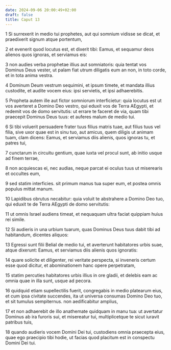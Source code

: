 ```yaml
---
date: 2024-09-06 20:00:49+02:00
draft: false
title: Caput 13
---
```





1 Si surrexerit in medio tui prophetes, aut qui somnium vidisse se dicat, et praedixerit signum atque portentum,

2 et evenerit quod locutus est, et dixerit tibi: Eamus, et sequamur deos alienos quos ignoras, et serviamus eis:

3 non audies verba prophetae illius aut somniatoris: quia tentat vos Dominus Deus vester, ut palam fiat utrum diligatis eum an non, in toto corde, et in tota anima vestra.

4 Dominum Deum vestrum sequimini, et ipsum timete, et mandata illius custodite, et audite vocem eius: ipsi servietis, et ipsi adhaerebitis.

5 Propheta autem ille aut fictor somniorum interficietur: quia locutus est ut vos averteret a Domino Deo vestro, qui eduxit vos de Terra AEgypti, et redemit vos de domo servitutis: ut errare te faceret de via, quam tibi praecepit Dominus Deus tuus: et auferes malum de medio tui.

6 Si tibi voluerit persuadere frater tuus filius matris tuae, aut filius tuus vel filia, sive uxor quae est in sinu tuo, aut amicus, quem diligis ut animam tuam, clam dicens: Eamus, et serviamus diis alienis, quos ignoras tu, et patres tui,

7 cunctarum in circuitu gentium, quae iuxta vel procul sunt, ab initio usque ad finem terrae,

8 non acquiescas ei, nec audias, neque parcat ei oculus tuus ut miserearis et occultes eum,

9 sed statim interficies. sit primum manus tua super eum, et postea omnis populus mittat manum.

10 Lapidibus obrutus necabitur: quia voluit te abstrahere a Domino Deo tuo, qui eduxit te de Terra AEgypti de domo servitutis:

11 ut omnis Israel audiens timeat, et nequaquam ultra faciat quippiam huius rei simile.

12 Si audieris in una urbium tuarum, quas Dominus Deus tuus dabit tibi ad habitandum, dicentes aliquos:

13 Egressi sunt filii Belial de medio tui, et averterunt habitatores urbis suae, atque dixerunt: Eamus, et serviamus diis alienis quos ignoratis:

14 quare solicite et diligenter, rei veritate perspecta, si inveneris certum esse quod dicitur, et abominationem hanc opere perpetratam,

15 statim percuties habitatores urbis illius in ore gladii, et delebis eam ac omnia quae in illa sunt, usque ad pecora.

16 quidquid etiam supellectilis fuerit, congregabis in medio platearum eius, et cum ipsa civitate succendes, ita ut universa consumas Domino Deo tuo, et sit tumulus sempiternus. non aedificabitur amplius,

17 et non adhaerebit de illo anathemate quidquam in manu tua: ut avertatur Dominus ab ira furoris sui, et misereatur tui, multiplicetque te sicut iuravit patribus tuis,

18 quando audieris vocem Domini Dei tui, custodiens omnia praecepta eius, quae ego praecipio tibi hodie, ut facias quod placitum est in conspectu Domini Dei tui.

